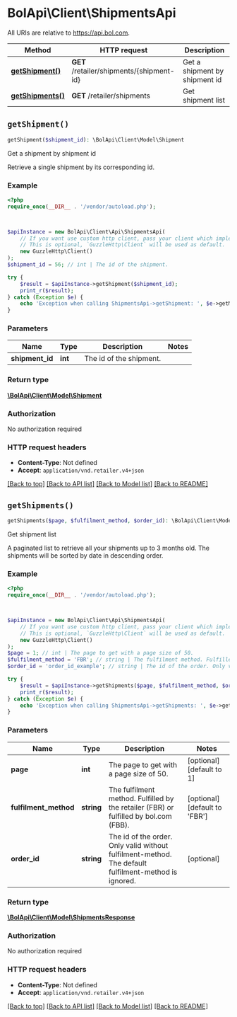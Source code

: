 # BolApi\Client\ShipmentsApi

All URIs are relative to https://api.bol.com.

Method | HTTP request | Description
------------- | ------------- | -------------
[**getShipment()**](ShipmentsApi.md#getShipment) | **GET** /retailer/shipments/{shipment-id} | Get a shipment by shipment id
[**getShipments()**](ShipmentsApi.md#getShipments) | **GET** /retailer/shipments | Get shipment list


## `getShipment()`

```php
getShipment($shipment_id): \BolApi\Client\Model\Shipment
```

Get a shipment by shipment id

Retrieve a single shipment by its corresponding id.

### Example

```php
<?php
require_once(__DIR__ . '/vendor/autoload.php');



$apiInstance = new BolApi\Client\Api\ShipmentsApi(
    // If you want use custom http client, pass your client which implements `GuzzleHttp\ClientInterface`.
    // This is optional, `GuzzleHttp\Client` will be used as default.
    new GuzzleHttp\Client()
);
$shipment_id = 56; // int | The id of the shipment.

try {
    $result = $apiInstance->getShipment($shipment_id);
    print_r($result);
} catch (Exception $e) {
    echo 'Exception when calling ShipmentsApi->getShipment: ', $e->getMessage(), PHP_EOL;
}
```

### Parameters

Name | Type | Description  | Notes
------------- | ------------- | ------------- | -------------
 **shipment_id** | **int**| The id of the shipment. |

### Return type

[**\BolApi\Client\Model\Shipment**](../Model/Shipment.md)

### Authorization

No authorization required

### HTTP request headers

- **Content-Type**: Not defined
- **Accept**: `application/vnd.retailer.v4+json`

[[Back to top]](#) [[Back to API list]](../../README.md#endpoints)
[[Back to Model list]](../../README.md#models)
[[Back to README]](../../README.md)

## `getShipments()`

```php
getShipments($page, $fulfilment_method, $order_id): \BolApi\Client\Model\ShipmentsResponse
```

Get shipment list

A paginated list to retrieve all your shipments up to 3 months old. The shipments will be sorted by date in descending order.

### Example

```php
<?php
require_once(__DIR__ . '/vendor/autoload.php');



$apiInstance = new BolApi\Client\Api\ShipmentsApi(
    // If you want use custom http client, pass your client which implements `GuzzleHttp\ClientInterface`.
    // This is optional, `GuzzleHttp\Client` will be used as default.
    new GuzzleHttp\Client()
);
$page = 1; // int | The page to get with a page size of 50.
$fulfilment_method = 'FBR'; // string | The fulfilment method. Fulfilled by the retailer (FBR) or fulfilled by bol.com (FBB).
$order_id = 'order_id_example'; // string | The id of the order. Only valid without fulfilment-method. The default fulfilment-method is ignored.

try {
    $result = $apiInstance->getShipments($page, $fulfilment_method, $order_id);
    print_r($result);
} catch (Exception $e) {
    echo 'Exception when calling ShipmentsApi->getShipments: ', $e->getMessage(), PHP_EOL;
}
```

### Parameters

Name | Type | Description  | Notes
------------- | ------------- | ------------- | -------------
 **page** | **int**| The page to get with a page size of 50. | [optional] [default to 1]
 **fulfilment_method** | **string**| The fulfilment method. Fulfilled by the retailer (FBR) or fulfilled by bol.com (FBB). | [optional] [default to &#39;FBR&#39;]
 **order_id** | **string**| The id of the order. Only valid without fulfilment-method. The default fulfilment-method is ignored. | [optional]

### Return type

[**\BolApi\Client\Model\ShipmentsResponse**](../Model/ShipmentsResponse.md)

### Authorization

No authorization required

### HTTP request headers

- **Content-Type**: Not defined
- **Accept**: `application/vnd.retailer.v4+json`

[[Back to top]](#) [[Back to API list]](../../README.md#endpoints)
[[Back to Model list]](../../README.md#models)
[[Back to README]](../../README.md)
